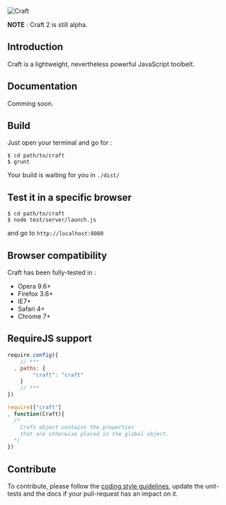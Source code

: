 ![Craft](http://f.cl.ly/items/3z2l3I3G1N1V370W1913/craft-2.png)

**NOTE** : Craft 2 is still alpha. 

## Introduction 

Craft is a lightweight, nevertheless powerful JavaScript toolbelt. 

## Documentation 

Comming soon. 

## Build

Just open your terminal and go for :

```
$ cd path/to/craft
$ grunt
```

Your build is waiting for you in `./dist/`

## Test it in a specific browser

```
$ cd path/to/craft
$ node test/server/launch.js
```

and go to `http://localhost:8080`

## Browser compatibility

Craft has been fully-tested in : 

* Opera 9.6+
* Firefox 3.6+
* IE7+
* Safari 4+
* Chrome 7+

## RequireJS support

```javascript
require.config({
    // ***
  , paths: {
        "craft": "craft"
    }
    // ***
})

require(["craft"]
, function(Craft){
  /* 
    Craft object contains the properties 
    that are otherwise placed in the global object.
  */
})
```

## Contribute 

To contribute, please follow the [coding style guidelines](https://github.com/mlbli/guidelines#javascript), update the unit-tests and the docs if your pull-request has an impact on it. 
